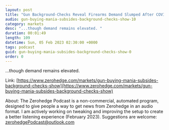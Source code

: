 ```yaml
---
layout: post
title: "Gun Background-Checks Reveal Firearms Demand Slumped After COVID Mania "
audio: gun-buying-mania-subsides-background-checks-show-10
category: markets
desc: "...though demand remains elevated. "
duration: 00:01:49
length: 109
datetime: Sun, 05 Feb 2023 02:30:00 +0000
tags: podcast
guid: gun-buying-mania-subsides-background-checks-show-0
order: 0
---
```

...though demand remains elevated. 

Link: [https://www.zerohedge.com/markets/gun-buying-mania-subsides-background-checks-show](https://www.zerohedge.com/markets/gun-buying-mania-subsides-background-checks-show)

About: The Zerohedge Podcast is a non-commercial, automated program, designed to give people a way to get news from Zerohedge in an audio format.  I am actively working on tweaking and improving the setup to create a better listening experience (February 2023).  Suggestions are welcome: [zerohedgePodcast@outlook.com](mailto:zerohedgePodcast@outlook.com)